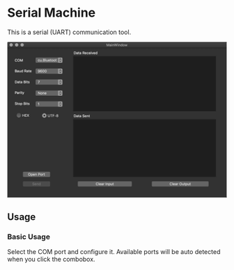 # Serial Machine

This is a serial (UART) communication tool.

![ui](./res/ui.jpg)

## Usage

### Basic Usage

Select the COM port and configure it. Available ports will be auto detected when you click the combobox.

